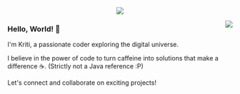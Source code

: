 <p align="center">
  <img alig src="https://github.com/beingkriti/beingkriti/blob/main/MOSHED-2023-8-28-23-38-38.gif" />
</p>

<img align="right" src="https://github-readme-stats.vercel.app/api?username=hehonghui&show_icons=true&icon_color=CE1D2D&text_color=718096&bg_color=00000000&hide_title=true&hide_border=true" />

### Hello, World! 👋

I'm Kriti, a passionate coder exploring the digital universe.

I believe in the power of code to turn caffeine into solutions that make a difference ☕. 
(Strictly not a Java reference :P)

Let's connect and collaborate on exciting projects!


<!---
beingkriti/beingkriti is a ✨ special ✨ repository because its `README.md` (this file) appears on your GitHub profile.
You can click the Preview link to take a look at your changes.
--->
